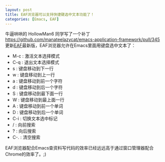 ```yaml
---
layout: post
title: EAF浏览器可以支持快捷键选中文本功能了！
categories: [Emacs, EAF]
---
```


牛逼哄哄的 HollowMan6 同学写了一个补丁 https://github.com/manateelazycat/emacs-application-framework/pull/345
更新[EAF](https://github.com/manateelazycat/emacs-application-framework)最新版，EAF浏览器允许在Emacs里面用键盘选中文本了：

* M-c : 激活文本选择模式
* C-q : 退出文本选择模式
* s : 键盘移动到下一行
* w : 键盘移动到上一行
* a : 键盘移动到前一个字符
* d : 键盘移动到后一个字符
* S : 键盘移动到最下面一行
* W : 键盘移动到最上面一行
* A : 键盘移动到前一个单词
* D : 键盘移动到后一个单词
* C-i : 切换文本选中标记
* / : 向前搜索
* ? : 向后搜索
* C-. : 清空搜索

EAF浏览器配合Emacs查资料写代码的效率已经远远高于通过窗口管理器配合Chrome的效率了。;)
